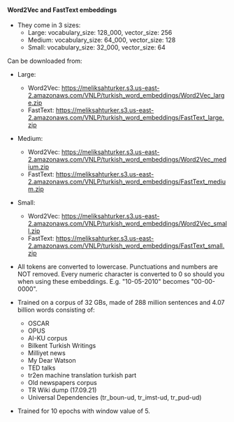 #### Word2Vec and FastText embeddings

- They come in 3 sizes:
	- Large: vocabulary_size: 128_000, vector_size: 256
	- Medium: vocabulary_size: 64_000, vector_size: 128
	- Small: vocabulary_size: 32_000, vector_size: 64

Can be downloaded from:
- Large:
	- Word2Vec: https://meliksahturker.s3.us-east-2.amazonaws.com/VNLP/turkish_word_embeddings/Word2Vec_large.zip
	- FastText: https://meliksahturker.s3.us-east-2.amazonaws.com/VNLP/turkish_word_embeddings/FastText_large.zip
- Medium:
	- Word2Vec: https://meliksahturker.s3.us-east-2.amazonaws.com/VNLP/turkish_word_embeddings/Word2Vec_medium.zip
	- FastText: https://meliksahturker.s3.us-east-2.amazonaws.com/VNLP/turkish_word_embeddings/FastText_medium.zip
	
- Small:
	- Word2Vec: https://meliksahturker.s3.us-east-2.amazonaws.com/VNLP/turkish_word_embeddings/Word2Vec_small.zip
	- FastText: https://meliksahturker.s3.us-east-2.amazonaws.com/VNLP/turkish_word_embeddings/FastText_small.zip

- All tokens are converted to lowercase. Punctuations and numbers are NOT removed. Every numeric character is converted to 0 so should you when using these embeddings. E.g. "10-05-2010" becomes "00-00-0000".

- Trained on a corpus of 32 GBs, made of 288 million sentences and 4.07 billion words consisting of:
	- OSCAR
	- OPUS
	- AI-KU corpus
	- Bilkent Turkish Writings
	- Milliyet news
	- My Dear Watson
	- TED talks
	- tr2en machine translation turkish part
	- Old newspapers corpus
	- TR Wiki dump (17.09.21)
	- Universal Dependencies (tr_boun-ud, tr_imst-ud, tr_pud-ud)
- Trained for 10 epochs with window value of 5.